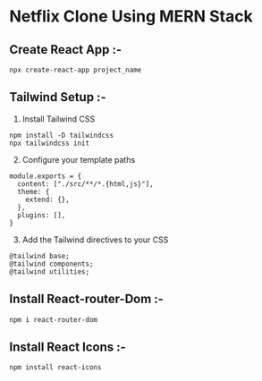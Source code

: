 # Netflix Clone Using MERN Stack


## Create React App :-
```
npx create-react-app project_name
```

## Tailwind Setup :-
1) Install Tailwind CSS
```
npm install -D tailwindcss
npx tailwindcss init
```

2) Configure your template paths
```
module.exports = {
  content: ["./src/**/*.{html,js}"],
  theme: {
    extend: {},
  },
  plugins: [],
}
```
3) Add the Tailwind directives to your CSS
```
@tailwind base;
@tailwind components;
@tailwind utilities;
```

## Install React-router-Dom :-
```
npm i react-router-dom
```

## Install React Icons :-
```
npm install react-icons
```